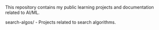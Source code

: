 This repository contains my public learning projects and documentation related to AI/ML.

search-algos/
    - Projects related to search algorithms.